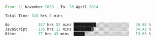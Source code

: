 <!--START_SECTION:waka-->

```rust
From: 21 November 2023 - To: 28 April 2024

Total Time: 318 hrs 8 mins

Go             157 hrs 52 mins ██████████░░░░░░░░░░░░░░░   39.88 %
JavaScript     136 hrs 12 mins ████████▓░░░░░░░░░░░░░░░░   34.41 %
Other          77 hrs 43 mins  █████░░░░░░░░░░░░░░░░░░░░   19.63 %
```

<!--END_SECTION:waka-->
